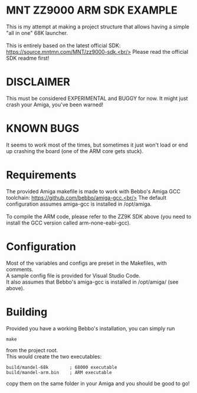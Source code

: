 # MNT ZZ9000 ARM SDK EXAMPLE

This is my attempt at making a project structure that allows having a simple "all in one" 68K launcher.<br/>
<br/>
This is entirely based on the latest official SDK: https://source.mntmn.com/MNT/zz9000-sdk.<br/>
Please read the official SDK readme first!

# DISCLAIMER

This must be considered EXPERIMENTAL and BUGGY for now. It might just crash your Amiga, you've been warned!

# KNOWN BUGS

It seems to work most of the times, but sometimes it just won't load or end up crashing the board (one of the ARM core gets stuck).<br/>

# Requirements

The provided Amiga makefile is made to work with Bebbo's Amiga GCC toolchain: https://github.com/bebbo/amiga-gcc.<br/>
The default configuration assumes amiga-gcc is installed in /opt/amiga.<br/>
<br/>
To compile the ARM code, please refer to the ZZ9K SDK above (you need to install the GCC version called arm-none-eabi-gcc).

# Configuration

Most of the variables and configs are preset in the Makefiles, with comments.<br/>
A sample config file is provided for Visual Studio Code.<br/>
It also assumes that Bebbo's amiga-gcc is installed in /opt/amiga/ (see above).<br/>

# Building

Provided you have a working Bebbo's installation, you can simply run<br/>

```
make
```

from the project root.<br/>
This would create the two executables:<br/>

```
build/mandel-68k        ; 68000 executable
build/mandel-arm.bin    ; ARM executable
```

copy them on the same folder in your Amiga and you should be good to go!<br/>
